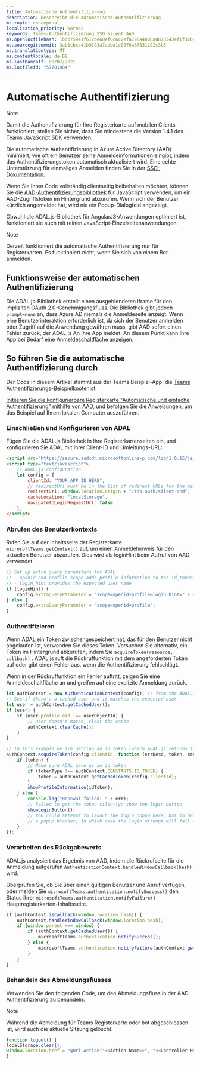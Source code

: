 ```yaml
---
title: Automatische Authentifizierung
description: Beschreibt die automatische Authentifizierung
ms.topic: conceptual
localization_priority: Normal
keywords: Teams-Authentifizierung SSO silent AAD
ms.openlocfilehash: 1bdb75941f612be68ef0c6c2efa798a4888a88753434f1f3264243a135decc14
ms.sourcegitcommit: 3ab1cbec41b9783a7abba1e0870a67831282c3b5
ms.translationtype: MT
ms.contentlocale: de-DE
ms.lasthandoff: 08/07/2021
ms.locfileid: "57701884"
---
```

# <a name="silent-authentication"></a>Automatische Authentifizierung

> [!NOTE]
> Damit die Authentifizierung für Ihre Registerkarte auf mobilen Clients funktioniert, stellen Sie sicher, dass Sie mindestens die Version 1.4.1 des Teams JavaScript SDK verwenden.

Die automatische Authentifizierung in Azure Active Directory (AAD) minimiert, wie oft ein Benutzer seine Anmeldeinformationen eingibt, indem das Authentifizierungstoken automatisch aktualisiert wird. Eine echte Unterstützung für einmaliges Anmelden finden Sie in der [SSO-Dokumentation.](~/tabs/how-to/authentication/auth-aad-sso.md)

Wenn Sie Ihren Code vollständig clientseitig beibehalten möchten, können Sie die [AAD-Authentifizierungsbibliothek](/azure/active-directory/develop/active-directory-authentication-libraries) für JavaScript verwenden, um ein AAD-Zugriffstoken im Hintergrund abzurufen. Wenn sich der Benutzer kürzlich angemeldet hat, wird nie ein Popup-Dialogfeld angezeigt.

Obwohl die ADAL.js-Bibliothek für AngularJS-Anwendungen optimiert ist, funktioniert sie auch mit reinen JavaScript-Einzelseitenanwendungen.

> [!NOTE]
> Derzeit funktioniert die automatische Authentifizierung nur für Registerkarten. Es funktioniert nicht, wenn Sie sich von einem Bot anmelden.

## <a name="how-silent-authentication-works"></a>Funktionsweise der automatischen Authentifizierung

Die ADAL.js-Bibliothek erstellt einen ausgeblendeten iframe für den impliziten OAuth 2.0-Genehmigungsfluss. Die Bibliothek gibt jedoch `prompt=none` an, dass Azure AD niemals die Anmeldeseite anzeigt. Wenn eine Benutzerinteraktion erforderlich ist, da sich der Benutzer anmelden oder Zugriff auf die Anwendung gewähren muss, gibt AAD sofort einen Fehler zurück, der ADAL.js An Ihre App meldet. An diesem Punkt kann Ihre App bei Bedarf eine Anmeldeschaltfläche anzeigen.

## <a name="how-to-do-silent-authentication"></a>So führen Sie die automatische Authentifizierung durch

Der Code in diesem Artikel stammt aus der Teams Beispiel-App, die [Teams Authentifizierungs-Beispielknoten](https://github.com/OfficeDev/Microsoft-Teams-Samples/blob/main/samples/app-auth/nodejs/src/views/tab/silent/silent.hbs)ist.

[Initiieren Sie die konfigurierbare Registerkarte "Automatische und einfache Authentifizierung" mithilfe von AAD,](https://github.com/OfficeDev/Microsoft-Teams-Samples/tree/main/samples/tab-channel-group-config-page-auth/csharp) und befolgen Sie die Anweisungen, um das Beispiel auf Ihrem lokalen Computer auszuführen.

### <a name="include-and-configure-adal"></a>Einschließen und Konfigurieren von ADAL

Fügen Sie die ADAL.js Bibliothek in Ihre Registerkartenseiten ein, und konfigurieren Sie ADAL mit Ihrer Client-ID und Umleitungs-URL:

```html
<script src="https://secure.aadcdn.microsoftonline-p.com/lib/1.0.15/js/adal.min.js" integrity="sha384-lIk8T3uMxKqXQVVfFbiw0K/Nq+kt1P3NtGt/pNexiDby2rKU6xnDY8p16gIwKqgI" crossorigin="anonymous"></script>
<script type="text/javascript">
    // ADAL.js configuration
    let config = {
        clientId: "YOUR_APP_ID_HERE",
        // redirectUri must be in the list of redirect URLs for the Azure AD app
        redirectUri: window.location.origin + "/tab-auth/silent-end",
        cacheLocation: "localStorage",
        navigateToLoginRequestUrl: false,
    };
</script>
```

### <a name="get-the-user-context"></a>Abrufen des Benutzerkontexts

Rufen Sie auf der Inhaltsseite der Registerkarte `microsoftTeams.getContext()` auf, um einen Anmeldehinweis für den aktuellen Benutzer abzurufen. Dies wird als loginHint beim Aufruf von AAD verwendet.

```javascript
// Set up extra query parameters for ADAL
// - openid and profile scope adds profile information to the id_token
// - login_hint provides the expected user name
if (loginHint) {
    config.extraQueryParameter = "scope=openid+profile&login_hint=" + encodeURIComponent(loginHint);
} else {
    config.extraQueryParameter = "scope=openid+profile";
}
```

### <a name="authenticate"></a>Authentifizieren

Wenn ADAL ein Token zwischengespeichert hat, das für den Benutzer nicht abgelaufen ist, verwenden Sie dieses Token. Versuchen Sie alternativ, ein Token im Hintergrund abzurufen, indem Sie `acquireToken(resource, callback)` . ADAL.js ruft die Rückruffunktion mit dem angeforderten Token auf oder gibt einen Fehler aus, wenn die Authentifizierung fehlschlägt.

Wenn in der Rückruffunktion ein Fehler auftritt, zeigen Sie eine Anmeldeschaltfläche an und greifen auf eine explizite Anmeldung zurück.

```javascript
let authContext = new AuthenticationContext(config); // from the ADAL.js library
// See if there's a cached user and it matches the expected user
let user = authContext.getCachedUser();
if (user) {
    if (user.profile.oid !== userObjectId) {
        // User doesn't match, clear the cache
        authContext.clearCache();
    }
}

// In this example we are getting an id token (which ADAL.js returns if we ask for resource = clientId)
authContext.acquireToken(config.clientId, function (errDesc, token, err, tokenType) {
    if (token) {
        // Make sure ADAL gave us an id token
        if (tokenType !== authContext.CONSTANTS.ID_TOKEN) {
            token = authContext.getCachedToken(config.clientId);
        }
        showProfileInformation(idToken);
    } else {
        console.log("Renewal failed: " + err);
        // Failed to get the token silently; show the login button
        showLoginButton();
        // You could attempt to launch the login popup here, but in browsers this could be blocked by
        // a popup blocker, in which case the login attempt will fail with the reason FailedToOpenWindow.
    }
});
```

### <a name="process-the-return-value"></a>Verarbeiten des Rückgabewerts

ADAL.js analysiert das Ergebnis von AAD, indem die Rückrufseite für die Anmeldung aufgerufen `AuthenticationContext.handleWindowCallback(hash)` wird.

Überprüfen Sie, ob Sie über einen gültigen Benutzer und Anruf verfügen, oder melden Sie `microsoftTeams.authentication.notifySuccess()` den Status ihrer `microsoftTeams.authentication.notifyFailure()` Hauptregisterkarten-Inhaltsseite.

```javascript
if (authContext.isCallback(window.location.hash)) {
    authContext.handleWindowCallback(window.location.hash);
    if (window.parent === window) {
        if (authContext.getCachedUser()) {
            microsoftTeams.authentication.notifySuccess();
        } else {
            microsoftTeams.authentication.notifyFailure(authContext.getLoginError());
        }
    }
}
```

### <a name="handle-sign-out-flow"></a>Behandeln des Abmeldungsflusses

Verwenden Sie den folgenden Code, um den Abmeldungsfluss in der AAD-Authentifizierung zu behandeln:

> [!NOTE]
> Während die Abmeldung für Teams Registerkarte oder bot abgeschlossen ist, wird auch die aktuelle Sitzung gelöscht.

```javascript
function logout() {
localStorage.clear();
window.location.href = "@Url.Action("<<Action Name>>", "<<Controller Name>>")";
}
```
